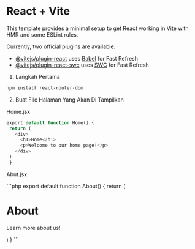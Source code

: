 # React + Vite

This template provides a minimal setup to get React working in Vite with HMR and some ESLint rules.

Currently, two official plugins are available:

- [@vitejs/plugin-react](https://github.com/vitejs/vite-plugin-react/blob/main/packages/plugin-react/README.md) uses [Babel](https://babeljs.io/) for Fast Refresh
- [@vitejs/plugin-react-swc](https://github.com/vitejs/vite-plugin-react-swc) uses [SWC](https://swc.rs/) for Fast Refresh


1. Langkah Pertama

  ```bash
  npm install react-router-dom
  ```
2. Buat File Halaman Yang Akan Di Tampilkan
  <p>Home.jsx</p>

   ```php
   export default function Home() {
    return (
      <div>
        <h1>Home</h1>
        <p>Welcome to our home page!</p>
      </div>
    )
    }
  ```
<p>Abut.jsx</p>
  ```php
  export default function About() {
    return (
      <div>
        <h1>About</h1>
        <p>Learn more about us!</p>
      </div>
    )
  }
  ```
